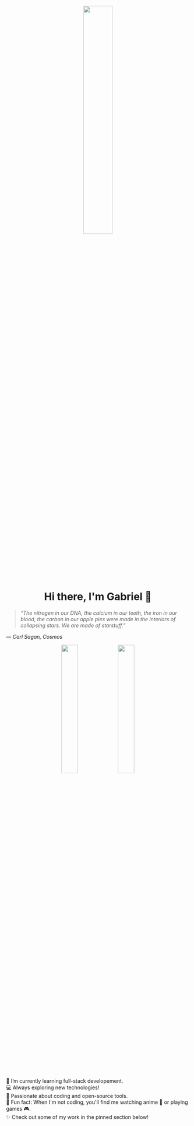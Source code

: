 <p align="center"><img src="https://i.ibb.co/Dkr23Gy/anime-girl-eyes.jpg" width=40%></p>
<h1 align="center">Hi there, I'm Gabriel 👋</h1>

>*“The nitrogen in our DNA, the calcium in our teeth, the iron in our blood, the carbon in our apple pies were made in the interiors of collapsing stars. We are made of starstuff.”*</br>

― *Carl Sagan, Cosmos*

<p align="center"><img style="border-radius: 50px" src="https://i.ibb.co/v1jPy7c/nene-coding.jpg" width=30%> <img src="https://i.ibb.co/41bLYxV/kanna-tohru-python.jpg" width=30%></p>

🌱 I’m currently learning full-stack developement.</br>
💻 Always exploring new technologies!</br>
🚀 Passionate about coding and open-source tools.</br>
🍡 Fun fact: When I'm not coding, you'll find me watching anime 🎌 or playing games 🎮.</br>
✨ Check out some of my work in the pinned section below!
